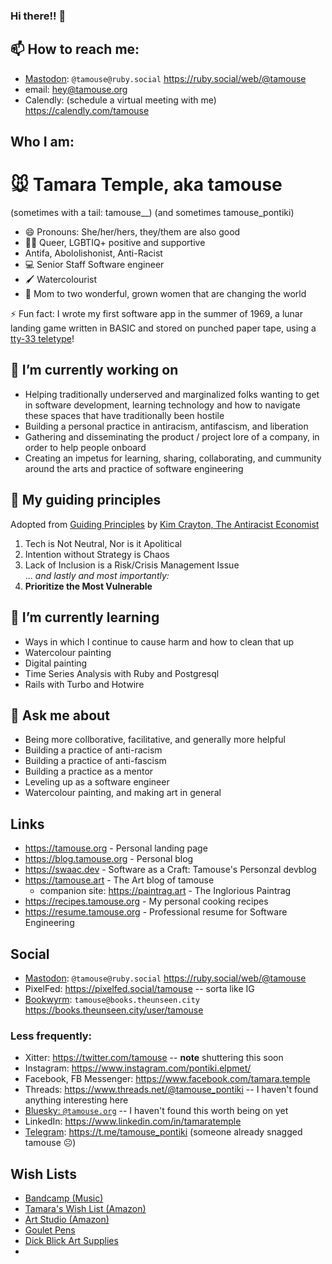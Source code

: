 ### Hi there!! 👋

## 📫 How to reach me:

- [Mastodon](https://joinmastodon.com): `@tamouse@ruby.social` <https://ruby.social/web/@tamouse>
- email: hey@tamouse.org
- Calendly: (schedule a virtual meeting with me) <https://calendly.com/tamouse>

## Who I am:

# :mouse: Tamara Temple, aka tamouse 
(sometimes with a tail: tamouse__)
(and sometimes tamouse_pontiki)

- 😄 Pronouns: She/her/hers, they/them are also good
- 🏳️‍🌈 Queer, LGBTIQ+ positive and supportive
- Antifa, Abololishonist, Anti-Racist
- :computer: Senior Staff Software engineer
- :paintbrush: Watercolourist
- :woman: Mom to two wonderful, grown women that are changing the world


⚡ Fun fact: I wrote my first software app in the summer of 1969, a lunar landing game written in BASIC and stored on punched paper tape, using a [tty-33 teletype](https://en.wikipedia.org/wiki/Teletype_Model_33)!

## 🔭 I’m currently working on

- Helping traditionally underserved and marginalized folks wanting to get in software development, learning technology and how to navigate these spaces that have traditionally been hostile
- Building a personal practice in antiracism, antifascism, and liberation
- Gathering and disseminating the product / project lore of a company, in order to help people onboard
- Creating an impetus for learning, sharing, collaborating, and cummunity around the arts and practice of software engineering

## :compass: My guiding principles
Adopted from [Guiding Principles](https://www.kimcrayton.com/guiding-principles/) by [Kim Crayton, The Antiracist Economist](https://www.kimcrayton.com/)

1. Tech is Not Neutral, Nor is it Apolitical
2. Intention without Strategy is Chaos
3. Lack of Inclusion is a Risk/Crisis Management Issue  
    ... _and lastly and most importantly:_
4. **Prioritize the Most Vulnerable**

## 🌱 I’m currently learning

- Ways in which I continue to cause harm and how to clean that up
- Watercolour painting
- Digital painting
- Time Series Analysis with Ruby and Postgresql
- Rails with Turbo and Hotwire

## 💬 Ask me about

- Being more collborative, facilitative, and generally more helpful
- Building a practice of anti-racism
- Building a practice of anti-fascism
- Building a practice as a mentor
- Leveling up as a software engineer 
- Watercolour painting, and making art in general

## Links

- <https://tamouse.org> - Personal landing page
- <https://blog.tamouse.org> - Personal blog
- <https://swaac.dev> - Software as a Craft: Tamouse's Personzal devblog
- <https://tamouse.art> - The Art blog of tamouse
  - companion site: <https://paintrag.art> - The Inglorious Paintrag 
- <https://recipes.tamouse.org> - My personal cooking recipes
- <https://resume.tamouse.org> - Professional resume for Software Engineering

## Social

- [Mastodon](https://joinmastodon.com): `@tamouse@ruby.social` <https://ruby.social/web/@tamouse>
- PixelFed: <https://pixelfed.social/tamouse> -- sorta like IG
- [Bookwyrm](https://joinbookwyrn.com): `tamouse@books.theunseen.city` <https://books.theunseen.city/user/tamouse>

### Less frequently:
- Xitter: <https://twitter.com/tamouse> -- **note** shuttering this soon
- Instagram: <https://www.instagram.com/pontiki.elpmet/>
- Facebook, FB Messenger: <https://www.facebook.com/tamara.temple>
- Threads: <https://www.threads.net/@tamouse_pontiki> -- I haven't found anything interesting here 
- [Bluesky: `@tamouse.org`](https://bsky.app/profile/tamouse.org) -- I haven't found this worth being on yet
- LinkedIn: <https://www.linkedin.com/in/tamaratemple>
- [Telegram](https://telegram.org/): <https://t.me/tamouse_pontiki> (someone already snagged tamouse ☹️)

## Wish Lists

* [Bandcamp (Music)](https://bandcamp.com/tamouse/wishlist)
* [Tamara's Wish List (Amazon)](https://www.amazon.com/hz/wishlist/ls/RIMS0DVYTO8C?ref_=wl_share)
* [Art Studio (Amazon)](https://www.amazon.com/hz/wishlist/ls/XBS5LF9M59CU?ref_=wl_share)
* [Goulet Pens](https://www.gouletpens.com/pages/my-wishlist)
* [Dick Blick Art Supplies](https://www.dickblick.com/myaccount/wishlist/T5R7XFRUGCT4M/)
* 

<!--
**tamouse/tamouse** is a ✨ _special_ ✨ repository because its `README.md` (this file) appears on your GitHub profile.

Here are some ideas to get you started:

- 🔭 I’m currently working on ...
- 🌱 I’m currently learning ...
- 👯 I’m looking to collaborate on ...
- 🤔 I’m looking for help with ...
- 💬 Ask me about ...
- 📫 How to reach me: ...
- 😄 Pronouns: ...
- ⚡ Fun fact: ...
-->
